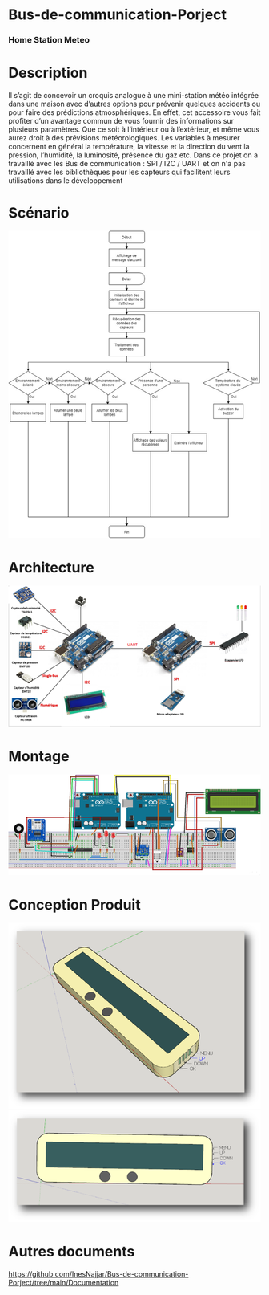 # Bus-de-communication-Porject

### Home Station Meteo 

# Description
Il s’agit de concevoir un croquis analogue à une mini-station météo intégrée dans une maison avec d’autres options pour prévenir quelques accidents ou pour faire des prédictions atmosphériques. 
En effet, cet accessoire vous fait profiter d’un avantage commun de vous fournir des informations sur plusieurs paramètres. Que ce soit à l’intérieur ou à l’extérieur, et même vous aurez droit à des prévisions météorologiques. Les variables à mesurer concernent en général la température, la vitesse et la direction du vent la pression, l’humidité, la luminosité, présence du gaz etc.
Dans ce projet on a travaillé avec les Bus de communication : SPI / I2C / UART et on n'a pas travaillé avec les bibliothèques pour les capteurs qui facilitent leurs utilisations dans le développement

# Scénario 
  <img src="https://github.com/InesNajjar/Bus-de-communication-Porject/blob/main/Documentation/scenario%20general%20home%20meteo%20station.PNG">

# Architecture

<img src="https://github.com/InesNajjar/Bus-de-communication-Porject/blob/main/Documentation/Architecture.png">

# Montage 

<img src="https://github.com/InesNajjar/Bus-de-communication-Porject/blob/main/Documentation/Montage.png">

# Conception Produit

<img src="https://github.com/InesNajjar/Bus-de-communication-Porject/blob/main/Documentation/Conception%202D-3D%20(1).png">
<img src="https://github.com/InesNajjar/Bus-de-communication-Porject/blob/main/Documentation/Conception%202D-3D.png">


# Autres documents 
https://github.com/InesNajjar/Bus-de-communication-Porject/tree/main/Documentation

